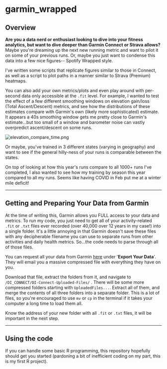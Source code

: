 # garmin_wrapped

## Overview

**Are you a data nerd or enthusiast looking to dive into your fitness analytics, but want to dive deeper than Garmin Connect or Strava allows?** Maybe you're dreaming up the next new running metric and want to pilot it on some of your previous runs. Or, maybe you just want to condense this data into a few nice figures-- Spotify Wrapped style. 



I've written some scripts that replicate figures similar to those in Connect, as well as a script to plot paths in a manner similar to Strava (Premium) heatmaps. 



You can also add your own metrics/plots and even play around with per-second data only accessible at the `.fit` level. For example, I wanted to test the effect of a few different smoothing windows on elevation gain/loss (Total Ascent/Descent) metrics, and see how the distributions of these estimates compare with Garmin's own (likely more sophisticated) estimate. It appears a 40s smoothing window gets me pretty close to Garmin's estimate...but too small of a window and barometer noise can vastly overpredict ascent/descent on some runs.

![elevation_compare_time.png](/home/sivaprakasaman/Documents/Code/garmin_wrapped/Figures/elevation_compare_time.png)



Or maybe, you've trained in 3 different states (varying in geography) and want to see if the general hilly-ness of your runs is comparable between the states. 



On top of looking at how this year's runs compare to all 1000+ runs I've completed, I also wanted to see how my training by season this year compared to all my runs. Seems like having COVID in Feb put me at a winter mile deficit!



---

## Getting and Preparing Your Data from Garmin

At the time of writing this, Garmin allows you FULL access to your data and metrics. To run my code, you just need to get all of your activity-related `.fit` or `.txt` files ever recorded (over 40,000 over 12 years in my case!) into a single folder. It's a little annoying in that Garmin doesn't save these files with any decipherable filename you can use to separate runs from other activities and daily health metrics. So...the code needs to parse through all of those files. 



You can request all your data from Garmin [here](https://www.garmin.com/en-US/account/datamanagement/) under '**Export Your Data**'. They will email you a massive compressed file with everything they have on you. 



Download that file, extract the folders from it, and navigate to `/DI_CONNECT/DI-Connect-Uploaded-Files/` . There will be some more compressed folders starting with `UploadedFiles...`. Extract all of them, and merge the contents of all three folders into a separate folder. This is a lot of files, so you're encouraged to use `mv` or `cp` in the terminal if it takes your computer a long time to load them all. 



Know the address of your new folder with all `.fit` or `.txt` files, it will be important in the next step.

---

## Using the code

If you can handle some basic R programming, this repository hopefully should get you started (pardoning a bit of inefficient coding on my part, this is my first R project). 